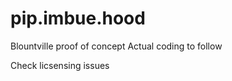 # pip.imbue.hood

  Blountville proof of concept
  Actual coding to follow

  Check licsensing issues

